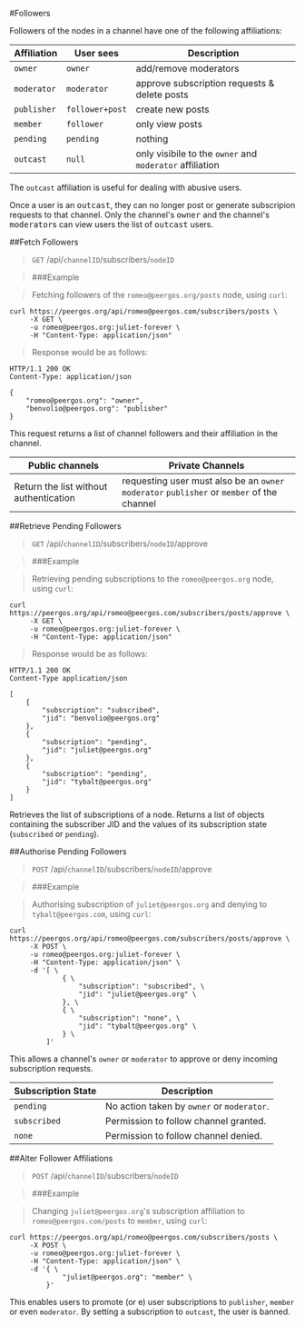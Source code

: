#Followers

Followers of the nodes in a channel have one of the following affiliations:

Affiliation | User sees      | Description
-----------|----------------|-------------
`owner`    |`owner`         |add/remove moderators 
`moderator`|`moderator`     |approve subscription requests & delete posts
`publisher`|`follower+post` |create new posts
`member`   |`follower`      |only view posts
`pending`  |`pending`       |nothing
`outcast`  | `null`         |only visibile to the `owner` and `moderator` affiliation

The `outcast` affiliation is useful for dealing with abusive users. 

<aside>Once a user is an <kbd>outcast</kbd>, they can no longer post or generate subscripion requests to that channel. Only the channel's <kbd>owner</kbd> and the channel's <kbd>moderator</kbd>s can view users the list of <kbd>outcast</kbd> users.</aside>

##Fetch Followers

> `GET` /api/`channelID`/subscribers/`nodeID`

> ###Example

> Fetching followers of the `romeo@peergos.org/posts` node, using `curl`:

```shell
curl https://peergos.org/api/romeo@peergos.com/subscribers/posts \
     -X GET \
     -u romeo@peergos.org:juliet-forever \
     -H "Content-Type: application/json"
```

> Response would be as follows:

```shell
HTTP/1.1 200 OK
Content-Type: application/json

{
    "romeo@peergos.org": "owner",
    "benvolio@peergos.org": "publisher"
}
```

This request returns a list of channel followers and their affiliation in the channel.

Public channels | Private Channels
----------------|------------------
Return the list without authentication | requesting user must also be an `owner` `moderator` `publisher` or `member` of the channel

##Retrieve Pending Followers

> `GET` /api/`channelID`/subscribers/`nodeID`/approve

> ###Example

> Retrieving pending subscriptions to the `romeo@peergos.org` node, using `curl`:

```shell
curl https://peergos.org/api/romeo@peergos.com/subscribers/posts/approve \
     -X GET \
     -u romeo@peergos.org:juliet-forever \
     -H "Content-Type: application/json"
```

> Response would be as follows:

```shell
HTTP/1.1 200 OK
Content-Type application/json

[
    {
        "subscription": "subscribed",
        "jid": "benvolio@peergos.org"
    },
    {
        "subscription": "pending",
        "jid": "juliet@peergos.org"
    },
    {
        "subscription": "pending",
        "jid": "tybalt@peergos.org"
    }
]
```

Retrieves the list of subscriptions of a node. Returns a list of objects containing the subscriber JID and the values of its subscription state (`subscribed` or `pending`).

##Authorise Pending Followers

> `POST` /api/`channelID`/subscribers/`nodeID`/approve

> ###Example

> Authorising subscription of `juliet@peergos.org` and denying to `tybalt@peergos.com`, using `curl`:

```shell
curl https://peergos.org/api/romeo@peergos.com/subscribers/posts/approve \
     -X POST \
     -u romeo@peergos.org:juliet-forever \
     -H "Content-Type: application/json" \
     -d '[ \
             { \
                 "subscription": "subscribed", \
                 "jid": "juliet@peergos.org" \
             }, \
             { \
                 "subscription": "none", \
                 "jid": "tybalt@peergos.org" \
             } \
         ]'
```

This allows a channel's `owner` or `moderator` to approve or deny incoming subscription requests.

Subscription State | Description
-------------|--------------
`pending`    | No action taken by `owner` or `moderator`.
`subscribed` | Permission to follow channel granted. 
`none`       | Permission to follow channel denied.


##Alter Follower Affiliations

> `POST` /api/`channelID`/subscribers/`nodeID`

> ###Example

> Changing `juliet@peergos.org`'s subscription affiliation to `romeo@peergos.com/posts` to `member`, using `curl`:

```shell
curl https://peergos.org/api/romeo@peergos.com/subscribers/posts \
     -X POST \
     -u romeo@peergos.org:juliet-forever \
     -H "Content-Type: application/json" \
     -d '{ \
             "juliet@peergos.org": "member" \
         }'
```

This enables users to promote (or e) user subscriptions to `publisher`, `member` or even `moderator`. By setting a subscription to `outcast`, the user is banned.
